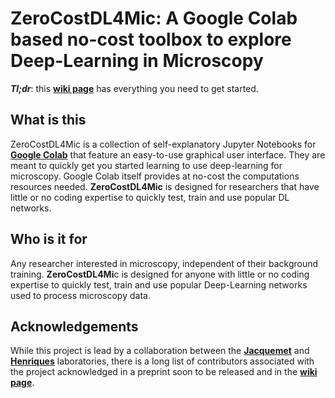 # ZeroCostDL4Mic: A Google Colab based no-cost toolbox to explore Deep-Learning in Microscopy

_**Tl;dr**_: this [**wiki page**][wikiPage] has everything you need to get started.

## What is this

ZeroCostDL4Mic is a collection of self-explanatory Jupyter Notebooks for [**Google Colab**][1] that feature an easy-to-use graphical user interface. They are meant to quickly get you started learning to use deep-learning for microscopy. Google Colab itself provides at no-cost the computations resources needed. **ZeroCostDL4Mic** is designed for researchers that have little or no coding expertise to quickly test, train and use popular DL networks.

## Who is it for

Any researcher interested in microscopy, independent of their background training. **ZeroCostDL4Mi**c is designed for anyone with little or no coding expertise to quickly test, train and use popular Deep-Learning networks used to process microscopy data.

## Acknowledgements

While this project is lead by a collaboration between the [**Jacquemet**][6] and [**Henriques**][5] laboratories, there is a long list of contributors associated with the project acknowledged in a preprint soon to be released and in the [**wiki page**][wikiPage].


  [1]: https://colab.research.google.com/notebooks/intro.ipynb
  [2]: https://twitter.com/guijacquemet
  [3]: https://twitter.com/LaineBioImaging
  [4]: https://twitter.com/HenriquesLab
  [5]: https://henriqueslab.github.io/
  [6]: https://cellmig.org/
  [wikiPage]: https://github.com/HenriquesLab/DeepLearning_Collab/wiki
